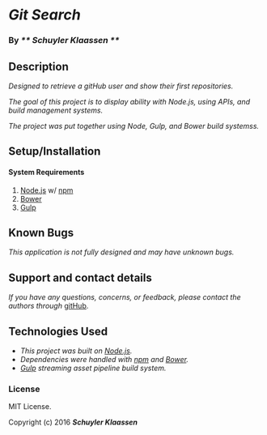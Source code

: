 # _Git Search_

### By _** Schuyler Klaassen **_

## Description

_Designed to retrieve a gitHub user and show their first repositories._

_The goal of this project is to display ability with Node.js, using APIs, and build management systems._

_The project was put together using Node, Gulp, and Bower build systemss._

## Setup/Installation

#### System Requirements

1. [Node.js](https://nodejs.org/en/) w/ [npm](https://www.npmjs.com/)
2. [Bower](http://bower.io/)
3. [Gulp](gulpjs.com/)

## Known Bugs

_This application is not fully designed and may have unknown bugs._

## Support and contact details

_If you have any questions, concerns, or feedback, please contact the authors through_ [gitHub](https://github.com/schuylermk/).

## Technologies Used

* _This project was built on [Node.js](https://nodejs.org/en/)._
* _Dependencies were handled with [npm](https://www.npmjs.com/) and [Bower](http://bower.io/)._
* _[Gulp](http://gulpjs.com/) streaming asset pipeline build system._

### License

MIT License.

Copyright (c) 2016 **_Schuyler Klaassen_**
